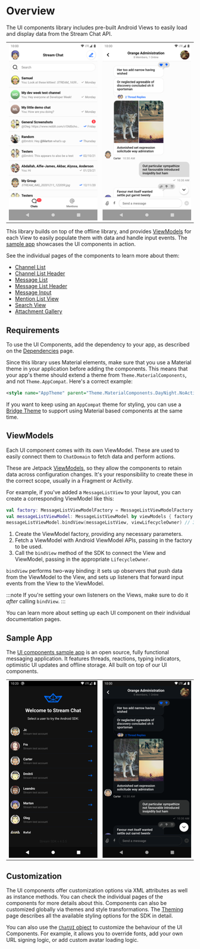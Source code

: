 # Overview

The UI components library includes pre-built Android Views to easily load and display data from the Stream Chat API.

|||
| --- | --- |
| ![Channel List component](../assets/sample-channels-light.png) | ![Message List component](../assets/sample-messages-light.png) |

This library builds on top of the offline library, and provides [ViewModels](#viewmodels) for each View to easily populate them with data and handle input events. The [sample app](#sample-app) showcases the UI components in action.

See the individual pages of the components to learn more about them:

- [Channel List](04-components/01-channel-list.md)
- [Channel List Header](04-components/02-channel-list-header.md)
- [Message List](04-components/03-message-list.md)
- [Message List Header](04-components/04-message-list-header.md)
- [Message Input](04-components/05-message-input.md)
- [Mention List View](04-components/06-mention-list-view.md)
- [Search View](04-components/07-search-view.md)
- [Attachment Gallery](04-components/08-attachment-gallery.md)

## Requirements

To use the UI Components, add the dependency to your app, as described on the [Dependencies](../01-basics/02-dependencies.md#ui-components) page.

Since this library uses Material elements, make sure that you use a Material theme in your application before adding the components. This means that your app's theme should extend a theme from `Theme.MaterialComponents`, and not `Theme.AppCompat`. Here's a correct example:

```xml
<style name="AppTheme" parent="Theme.MaterialComponents.DayNight.NoActionBar">
```

If you want to keep using an `AppCompat` theme for styling, you can use a [Bridge Theme](https://github.com/material-components/material-components-android/blob/master/docs/getting-started.md#bridge-themes) to support using Material based components at the same time.

## ViewModels

Each UI component comes with its own ViewModel. These are used to easily connect them to `ChatDomain` to fetch data and perform actions.

These are Jetpack [ViewModels](https://developer.android.com/topic/libraries/architecture/viewmodel), so they allow the components to retain data across configuration changes. It's your responsibility to create these in the correct scope, usually in a Fragment or Activity.

For example, if you've added a `MessageListView` to your layout, you can create a corresponding ViewModel like this:

```kotlin
val factory: MessageListViewModelFactory = MessageListViewModelFactory(cid = "channelType:channelId") // 1
val messageListViewModel: MessageListViewModel by viewModels { factory } // 2
messageListViewModel.bindView(messageListView, viewLifecycleOwner) // 3
```

1. Create the ViewModel factory, providing any necessary parameters.
2. Fetch a ViewModel with Android ViewModel APIs, passing in the factory to be used.
3. Call the `bindView` method of the SDK to connect the View and ViewModel, passing in the appropriate `LifecycleOwner`.

`bindView` performs two-way binding: it sets up observers that push data from the ViewModel to the View, and sets up listeners that forward input events from the View to the ViewModel.

:::note
If you're setting your own listeners on the Views, make sure to do it _after_ calling `bindView`.
:::

You can learn more about setting up each UI component on their individual documentation pages.

## Sample App

The [UI components sample app](https://github.com/GetStream/stream-chat-android/tree/main/stream-chat-android-ui-components-sample) is an open source, fully functional messaging application. It features threads, reactions, typing indicators, optimistic UI updates and offline storage. All built on top of our UI components.

|||
| --- | --- |
| ![Sample app login screen](../assets/sample-login-dark.png) | ![Sample app messages screen](../assets/sample-messages-dark.png) |

## Customization

The UI components offer customization options via XML attributes as well as instance methods. You can check the individual pages of the components for more details about this. Components can also be customized globally via themes and style transformations. The [Theming](02-theming.md) page describes all the available styling options for the SDK in detail.

You can also use the [`ChatUI` object](03-chatui.md) to customize the behaviour of the UI Components. For example, it allows you to override fonts, add your own URL signing logic, or add custom avatar loading logic.
